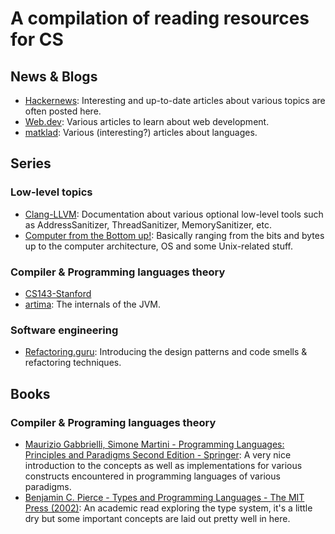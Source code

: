 # A compilation of reading resources for CS

## News & Blogs
* [Hackernews](https://news.ycombinator.com/): Interesting and up-to-date articles about various topics are often posted here.
* [Web.dev](https://web.dev/): Various articles to learn about web development.
* [matklad](https://matklad.github.io/): Various (interesting?) articles about languages.

## Series

### Low-level topics
* [Clang-LLVM](https://clang.llvm.org/docs/index.html): Documentation about various optional low-level tools such as AddressSanitizer, ThreadSanitizer, MemorySanitizer, etc.
* [Computer from the Bottom up!](https://bottomupcs.com/): Basically ranging from the bits and bytes up to the computer architecture, OS and some Unix-related stuff.

### Compiler & Programming languages theory
* [CS143-Stanford](https://web.stanford.edu/class/cs143/?fbclid=IwAR2QM3z7kfloUmaZrkxhgf6UwHHFnGNhMJQOiansGLnU-yTbyR2sDqW27l0)
* [artima](https://www.artima.com/insidejvm/ed2/index.html): The internals of the JVM.

### Software engineering
* [Refactoring.guru](https://refactoring.guru/): Introducing the design patterns and code smells & refactoring techniques.

## Books

### Compiler & Programing languages theory
* [Maurizio Gabbrielli, Simone Martini - Programming Languages: Principles and Paradigms Second Edition - Springer](https://link.springer.com/book/10.1007/978-3-031-34144-1): A very nice introduction to the concepts as well as implementations for various constructs encountered in programming languages of various paradigms.
* [Benjamin C. Pierce - Types and Programming Languages - The MIT Press (2002)](https://mitpress.mit.edu/9780262162098/types-and-programming-languages/): An academic read exploring the type system, it's a little dry but some important concepts are laid out pretty well in here.
